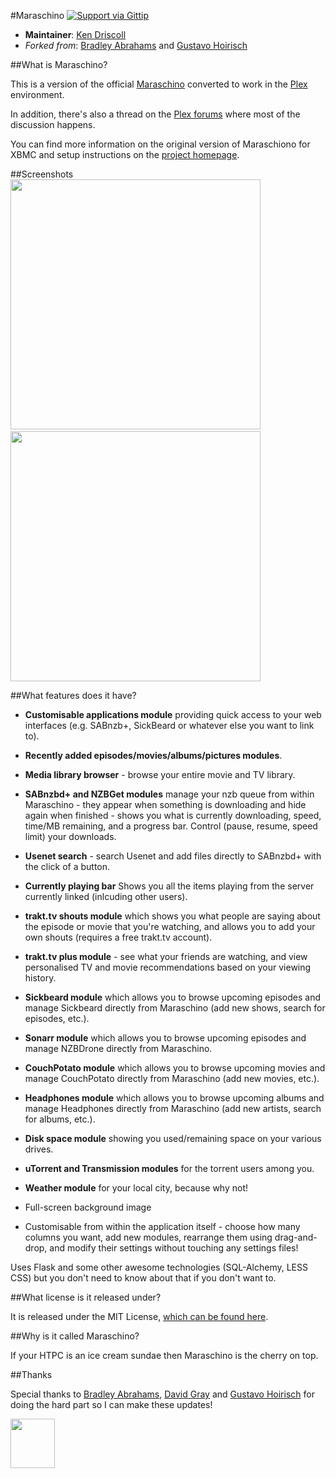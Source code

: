 #Maraschino [![Support via Gittip](http://b.repl.ca/v1/gittip-support-brightgreen.png)](https://www.gittip.com/ken-driscoll) 

* **Maintainer**: [Ken Driscoll](https://github.com/ken-driscoll)
* *Forked from*: [Bradley Abrahams](https://github.com/mrkipling) and [Gustavo Hoirisch](https://github.com/gugahoi)


##What is Maraschino?

This is a version of the official [Maraschino](https://github.com/mrkipling/maraschino) converted to work in the [Plex](http://plex.tv/) environment.

In addition, there's also a thread on the [Plex forums](https://forums.plex.tv/index.php/topic/104798-maraschino-for-plex-a-frontend-for-all-your-usenet-tools-now-with-plex-support/ "Plex forums") where most of the discussion happens.

You can find more information on the original version of Maraschiono for XBMC and setup instructions on the [project homepage](http://www.maraschinoproject.com/ "Maraschino Project homepage").

##Screenshots
<img src="http://www.maraschinoproject.com/static/images/screenshot1.jpg" width="400">&nbsp;&nbsp;<img src="http://www.maraschinoproject.com/static/images/screenshot2.jpg" width="400">

##What features does it have?

* **Customisable applications module** providing quick access to your web interfaces (e.g. SABnzb+, SickBeard or whatever else you want to link to).

* **Recently added episodes/movies/albums/pictures modules**.

* **Media library browser** - browse your entire movie and TV library.

* **SABnzbd+ and NZBGet modules** manage your nzb queue from within Maraschino - they appear when something is downloading and hide again when finished - shows you what is currently downloading, speed, time/MB remaining, and a progress bar. Control (pause, resume, speed limit) your downloads.

* **Usenet search** - search Usenet and add files directly to SABnzbd+ with the click of a button.

* **Currently playing bar** Shows you all the items playing from the server currently linked (inlcuding other users).

* **trakt.tv shouts module** which shows you what people are saying about the episode or movie that you're watching, and allows you to add your own shouts (requires a free trakt.tv account).

* **trakt.tv plus module** - see what your friends are watching, and view personalised TV and movie recommendations based on your viewing history.

* **Sickbeard module** which allows you to browse upcoming episodes and manage Sickbeard directly from Maraschino (add new shows, search for episodes, etc.).

* **Sonarr module** which allows you to browse upcoming episodes and manage NZBDrone directly from Maraschino.

* **CouchPotato module** which allows you to browse upcoming movies and manage CouchPotato directly from Maraschino (add new movies, etc.).

* **Headphones module** which allows you to browse upcoming albums and manage Headphones directly from Maraschino (add new artists, search for albums, etc.).

* **Disk space module** showing you used/remaining space on your various drives.

* **uTorrent and Transmission modules** for the torrent users among you.

* **Weather module** for your local city, because why not!

* Full-screen background image

* Customisable from within the application itself - choose how many columns you want, add new modules, rearrange them using drag-and-drop, and modify their settings without touching any settings files!

Uses Flask and some other awesome technologies (SQL-Alchemy, LESS CSS) but you don't need to know about that if you don't want to.

##What license is it released under?

It is released under the MIT License, [which can be found here](https://github.com/ken-driscoll/maraschino/blob/master/LICENSE).

##Why is it called Maraschino?

If your HTPC is an ice cream sundae then Maraschino is the cherry on top.

##Thanks

Special thanks to [Bradley Abrahams](https://github.com/mrkipling), [David Gray](https://github.com/N3MIS15) and [Gustavo Hoirisch](https://github.com/gugahoi) for doing the hard part so I can make these updates!

<img src="http://www.maraschinoproject.com/static/images/maraschino_logo.png" width="71" height="79">
